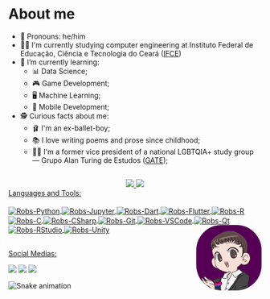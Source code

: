# About me

- 🥰 Pronouns: he/him
- 👨‍💻 I'm currently studying computer engineering at Instituto Federal de Educação, Ciência e Tecnologia do Ceará ([IFCE](https://ifce.edu.br/fortaleza))
- 📖 I’m currently learning: 
  + 📊 Data Science; 
  + 🎮 Game Development;
  + 🖥️ Machine Learning; 
  + 📱 Mobile Development; 
- 🕵️ Curious facts about me:
  + 🩰 I'm an ex-ballet-boy;
  + 📚 I love writing poems and prose since childhood;
  + 🏳️‍🌈 I'm a former vice president of a national LGBTQIA+ study group — Grupo Alan Turing de Estudos ([GATE](https://www.instagram.com/gate.brasil/));

  
##  
<div align="center">
  <a href="https://github.com/Robsonmxms">
  <img height="180em" src="https://github-readme-stats.vercel.app/api?username=Robsonmxms&show_icons=true&theme=midnight-purple&include_all_commits=true&count_private=true"/>
  <img height="180em" src="https://github-readme-stats.vercel.app/api/top-langs/?username=Robsonmxms&layout=compact&langs_count=8&theme=midnight-purple"/>
</div>
 Languages and Tools:
 <div style="display: inline_block"><br>
  <img align="center" alt="Robs-Python" height="30" width="40" src="https://cdn.jsdelivr.net/gh/devicons/devicon/icons/python/python-original.svg">
  <img align="center" alt="Robs-Jupyter" height="30" width="40" src="https://cdn.jsdelivr.net/gh/devicons/devicon/icons/jupyter/jupyter-original-wordmark.svg">
  <img align="center" alt="Robs-Dart" height="30" width="40" src="https://cdn.jsdelivr.net/gh/devicons/devicon/icons/dart/dart-original.svg">
  <img align="center" alt="Robs-Flutter" height="30" width="40" src="https://cdn.jsdelivr.net/gh/devicons/devicon/icons/flutter/flutter-original.svg">
  <img align="center" alt="Robs-R" height="30" width="40" src="https://cdn.jsdelivr.net/gh/devicons/devicon/icons/r/r-original.svg">
  <img align="center" alt="Robs-C" height="30" width="40" src="https://cdn.jsdelivr.net/gh/devicons/devicon/icons/c/c-original.svg">
  <img align="center" alt="Robs-CSharp" height="30" width="40" src="https://cdn.jsdelivr.net/gh/devicons/devicon/icons/csharp/csharp-original.svg">
  <img align="center" alt="Robs-Git" height="30" width="40" src="https://cdn.jsdelivr.net/gh/devicons/devicon/icons/git/git-original.svg">
  <img align="center" alt="Robs-VSCode" height="30" width="40" src="https://cdn.jsdelivr.net/gh/devicons/devicon/icons/vscode/vscode-original.svg">
  <img align="center" alt="Robs-Qt" height="30" width="40" src="https://cdn.jsdelivr.net/gh/devicons/devicon/icons/qt/qt-original.svg">
  <img align="center" alt="Robs-RStudio" height="30" width="40" src="https://cdn.jsdelivr.net/gh/devicons/devicon/icons/rstudio/rstudio-original.svg">
  <img align="center" alt="Robs-Unity" height="30" width="40" src="https://cdn.jsdelivr.net/gh/devicons/devicon/icons/unity/unity-original.svg">
  <img align="right" alt="Robs-gif" height="130" style="border-radius:50px;" src="https://github.com/Robsonmxms/Robsonmxms/blob/master/profile.gif">
</div> 

 ##
  Social Medias: 
<div> 
   <a href="https://medium.com/@robson.mxms" target="_blank"><img src="https://img.shields.io/badge/Medium-12100E?style=for-the-badge&logo=medium&logoColor=white" target="_blank"></a>
  <a href = "mailto:contactrobsonlopes@gmail.com"><img src="https://img.shields.io/badge/Gmail-D14836?style=for-the-badge&logo=gmail&logoColor=white" target="_blank"></a>
  <a href="https://www.linkedin.com/in/robson-lima-lopes-60616118b/" target="_blank"><img src="https://img.shields.io/badge/-LinkedIn-%230077B5?style=for-the-badge&logo=linkedin&logoColor=white" target="_blank"></a> 
 
  ![Snake animation](https://github.com/Robsonmxms/Robsonmxms/blob/output/github-contribution-grid-snake.svg)
 
</div>
